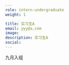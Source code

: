 ```yaml
---
role: intern-undergraduate
weight: 1

title: 实习生A
email: yyy@a.com
image: 
description: 实习生A
social:
---
```


九月入组
